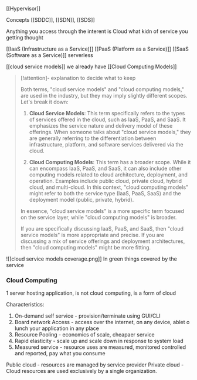 [[Hypervisor]]

Concepts
[[SDDC]], [[SDN]], [[SDS]]


Anything you access through the interent is Cloud what kidn of service you getting thought

[[IaaS (Infrastructure as a Service)]]
[[PaaS (Platform as a Service)]]
[[SaaS (Software as a Service)]]
serverless

[[cloud service models]] we already have [[Cloud Computing Models]]
> [!attention]- explanation to decide what to keep
> 
> Both terms, "cloud service models" and "cloud computing models," are used in the industry, but they may imply slightly different scopes. Let's break it down:
> 
> 1. **Cloud Service Models**: This term specifically refers to the types of services offered in the cloud, such as IaaS, PaaS, and SaaS. It emphasizes the service nature and delivery model of these offerings. When someone talks about "cloud service models," they are generally referring to the differentiation between infrastructure, platform, and software services delivered via the cloud.
>     
> 2. **Cloud Computing Models**: This term has a broader scope. While it can encompass IaaS, PaaS, and SaaS, it can also include other computing models related to cloud architecture, deployment, and operation. Examples include public cloud, private cloud, hybrid cloud, and multi-cloud. In this context, "cloud computing models" might refer to both the service type (IaaS, PaaS, SaaS) and the deployment model (public, private, hybrid).
>     
> 
> In essence, "cloud service models" is a more specific term focused on the service layer, while "cloud computing models" is broader.
> 
> If you are specifically discussing IaaS, PaaS, and SaaS, then "cloud service models" is more appropriate and precise. If you are discussing a mix of service offerings and deployment architectures, then "cloud computing models" might be more fitting.

![[cloud service models coverage.png]]
In green things covered by the  service


### Cloud Computing
1 server hosting application, is not cloud computing, is a form of cloud

Characteristics:
1. On-demand self service - provision/terminate using GUI/CLI
2. Board network Access - access over the internet, on any device, ablet o lunch your application in any place
3. Resource Pooling - economics of scale, cheapaer service
4. Rapid elasticity - scale up and scale down in response to system load
5. Measured service - resource uses are measured, monitored controlled and reported, pay what you consume


Public cloud - resources are managed by service provider
Private cloud - Cloud resources are used exclusively by a single organization.



